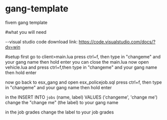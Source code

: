 # gang-template
fivem gang template


 #what you will need 
 
 --visual studio code
 download link: https://code.visualstudio.com/docs/?dv=win

#setup
first go to client>main.lua
press ctrl+f, then type in "changeme" and your gang name
then hold enter
you can close the main.lua 
now open vehicle.lua and press ctrl+f,then type in "changeme" and your gang name
then hold enter

now go back to esx_gang and open esx_policejob.sql
press ctrl+f, then type in "changeme" and your gang name
then hold enter

in the INSERT INTO `jobs` (name, label) VALUES
	('changeme', 'change me') change the "change me" (the label) to your gang name
  
  in the job grades change the label to your job grades
  
  

